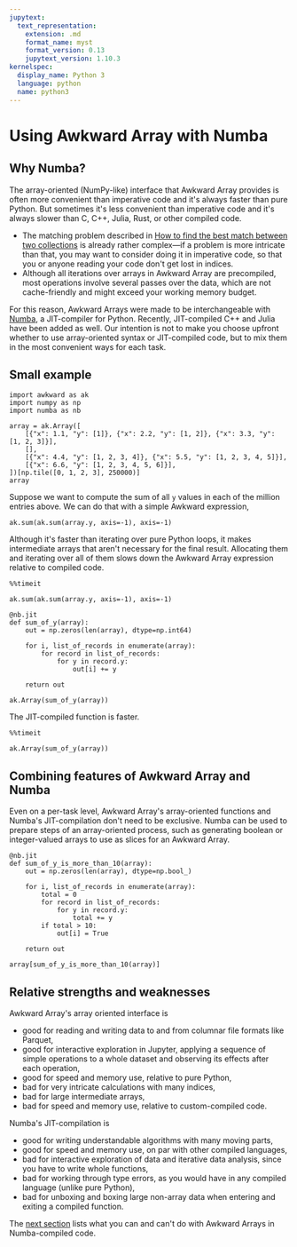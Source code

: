 ```yaml
---
jupytext:
  text_representation:
    extension: .md
    format_name: myst
    format_version: 0.13
    jupytext_version: 1.10.3
kernelspec:
  display_name: Python 3
  language: python
  name: python3
---
```


Using Awkward Array with Numba
==============================

## Why Numba?

The array-oriented (NumPy-like) interface that Awkward Array provides is often more convenient than imperative code and it's always faster than pure Python. But sometimes it's less convenient than imperative code and it's always slower than C, C++, Julia, Rust, or other compiled code.

* The matching problem described in [How to find the best match between two collections](https://awkward-array.org/doc/main/user-guide/how-to-combinatorics-best-match.html) is already rather complex—if a problem is more intricate than that, you may want to consider doing it in imperative code, so that you or anyone reading your code don't get lost in indices.
* Although all iterations over arrays in Awkward Array are precompiled, most operations involve several passes over the data, which are not cache-friendly and might exceed your working memory budget.

For this reason, Awkward Arrays were made to be interchangeable with [Numba](https://numba.pydata.org/), a JIT-compiler for Python. Recently, JIT-compiled C++ and Julia have been added as well. Our intention is not to make you choose upfront whether to use array-oriented syntax or JIT-compiled code, but to mix them in the most convenient ways for each task.

## Small example

```{code-cell} ipython3
import awkward as ak
import numpy as np
import numba as nb
```

```{code-cell} ipython3
array = ak.Array([
    [{"x": 1.1, "y": [1]}, {"x": 2.2, "y": [1, 2]}, {"x": 3.3, "y": [1, 2, 3]}],
    [],
    [{"x": 4.4, "y": [1, 2, 3, 4]}, {"x": 5.5, "y": [1, 2, 3, 4, 5]}],
    [{"x": 6.6, "y": [1, 2, 3, 4, 5, 6]}],
])[np.tile([0, 1, 2, 3], 250000)]
array
```

Suppose we want to compute the sum of all `y` values in each of the million entries above. We can do that with a simple Awkward expression,

```{code-cell} ipython3
ak.sum(ak.sum(array.y, axis=-1), axis=-1)
```

Although it's faster than iterating over pure Python loops, it makes intermediate arrays that aren't necessary for the final result. Allocating them and iterating over all of them slows down the Awkward Array expression relative to compiled code.

```{code-cell} ipython3
%%timeit

ak.sum(ak.sum(array.y, axis=-1), axis=-1)
```

```{code-cell} ipython3
@nb.jit
def sum_of_y(array):
    out = np.zeros(len(array), dtype=np.int64)

    for i, list_of_records in enumerate(array):
        for record in list_of_records:
            for y in record.y:
                out[i] += y

    return out
```

```{code-cell} ipython3
ak.Array(sum_of_y(array))
```

The JIT-compiled function is faster.

```{code-cell} ipython3
%%timeit

ak.Array(sum_of_y(array))
```

## Combining features of Awkward Array and Numba

Even on a per-task level, Awkward Array's array-oriented functions and Numba's JIT-compilation don't need to be exclusive. Numba can be used to prepare steps of an array-oriented process, such as generating boolean or integer-valued arrays to use as slices for an Awkward Array.

```{code-cell} ipython3
@nb.jit
def sum_of_y_is_more_than_10(array):
    out = np.zeros(len(array), dtype=np.bool_)

    for i, list_of_records in enumerate(array):
        total = 0
        for record in list_of_records:
            for y in record.y:
                total += y
        if total > 10:
            out[i] = True

    return out
```

```{code-cell} ipython3
array[sum_of_y_is_more_than_10(array)]
```

## Relative strengths and weaknesses

Awkward Array's array oriented interface is

* good for reading and writing data to and from columnar file formats like Parquet,
* good for interactive exploration in Jupyter, applying a sequence of simple operations to a whole dataset and observing its effects after each operation,
* good for speed and memory use, relative to pure Python,
* bad for very intricate calculations with many indices,
* bad for large intermediate arrays,
* bad for speed and memory use, relative to custom-compiled code.

Numba's JIT-compilation is

* good for writing understandable algorithms with many moving parts,
* good for speed and memory use, on par with other compiled languages,
* bad for interactive exploration of data and iterative data analysis, since you have to write whole functions,
* bad for working through type errors, as you would have in any compiled language (unlike pure Python),
* bad for unboxing and boxing large non-array data when entering and exiting a compiled function.

The [next section](https://awkward-array.org/doc/main/user-guide/how-to-use-in-numba-features.html) lists what you can and can't do with Awkward Arrays in Numba-compiled code.
